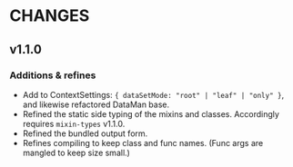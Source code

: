 # CHANGES

## v1.1.0

### Additions & refines

- Add to ContextSettings: `{ dataSetMode: "root" | "leaf" | "only" }`, and likewise refactored DataMan base.
- Refined the static side typing of the mixins and classes. Accordingly requires `mixin-types` v1.1.0.
- Refined the bundled output form.
- Refines compiling to keep class and func names. (Func args are mangled to keep size small.)
